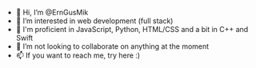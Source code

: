 - 👋 Hi, I’m @ErnGusMik
- 👀 I’m interested in web development (full stack)
- 🌱 I'm proficient in JavaScript, Python, HTML/CSS and a bit in C++ and Swift
- 💞️ I’m not looking to collaborate on anything at the moment
- 📫 If you want to reach me, try here :)
<!---
ErnGusMik/ErnGusMik is a ✨ special ✨ repository because its `README.md` (this file) appears on your GitHub profile.
You can click the Preview link to take a look at your changes.
--->
